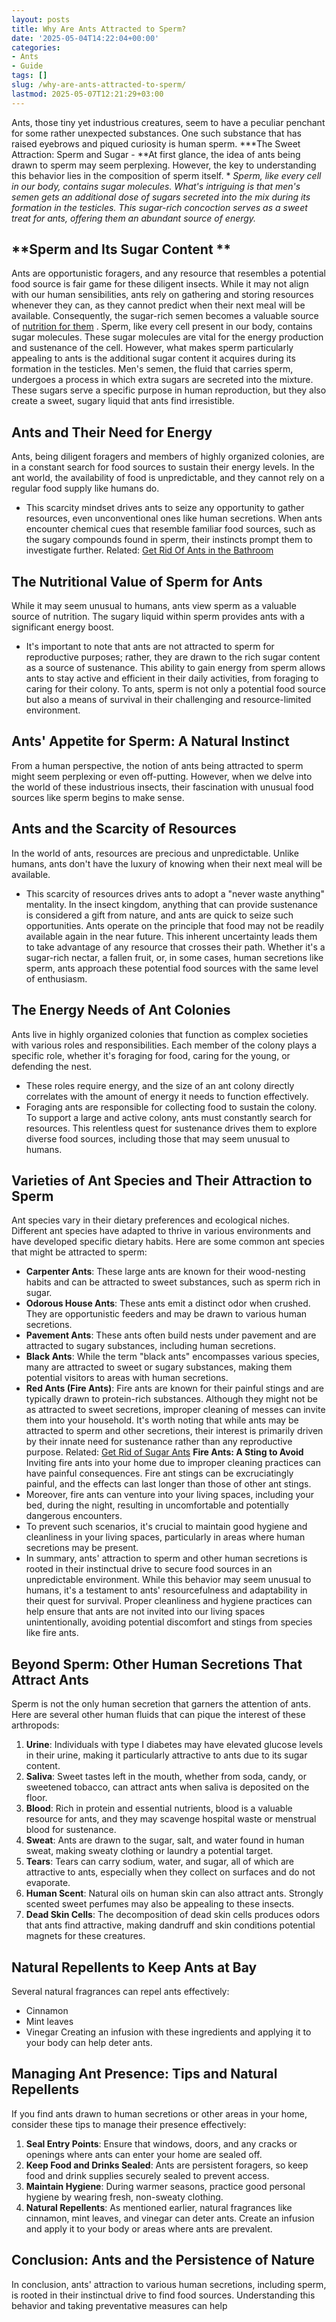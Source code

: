 ```yaml
---
layout: posts
title: Why Are Ants Attracted to Sperm?
date: '2025-05-04T14:22:04+00:00'
categories:
- Ants
- Guide
tags: []
slug: /why-are-ants-attracted-to-sperm/
lastmod: 2025-05-07T12:21:29+03:00
---
```


Ants, those tiny yet industrious creatures, seem to have a peculiar penchant for some rather unexpected substances. One such substance that has raised eyebrows and piqued curiosity is human sperm.
***The Sweet Attraction: Sperm and Sugar - **At first glance, the idea of ants being drawn to sperm may seem perplexing. However, the key to understanding this behavior lies in the composition of sperm itself. *
*Sperm, like every cell in our body, contains sugar molecules. What's intriguing is that men's semen gets an additional dose of sugars secreted into the mix during its formation in the testicles. This sugar-rich concoction serves as a sweet treat for ants, offering them an abundant source of energy.*
## **Sperm and Its Sugar Content **
Ants are opportunistic foragers, and any resource that resembles a potential food source is fair game for these diligent insects.
While it may not align with our human sensibilities, ants rely on gathering and storing resources whenever they can, as they cannot predict when their next meal will be available. Consequently, the sugar-rich semen becomes a valuable source of
[nutrition for them](https://pubmed.ncbi.nlm.nih.gov/29273326/)
.
Sperm, like every cell present in our body, contains sugar molecules. These sugar molecules are vital for the energy production and sustenance of the cell. However, what makes sperm particularly appealing to ants is the additional sugar content it acquires during its formation in the testicles.
Men's semen, the fluid that carries sperm, undergoes a process in which extra sugars are secreted into the mixture. These sugars serve a specific purpose in human reproduction, but they also create a sweet, sugary liquid that ants find irresistible.
## **Ants and Their Need for Energy**
Ants, being diligent foragers and members of highly organized colonies, are in a constant search for food sources to sustain their energy levels. In the ant world, the availability of food is unpredictable, and they cannot rely on a regular food supply like humans do.
- This scarcity mindset drives ants to seize any opportunity to gather resources, even unconventional ones like human secretions.
When ants encounter chemical cues that resemble familiar food sources, such as the sugary compounds found in sperm, their instincts prompt them to investigate further.
Related:
[Get Rid Of Ants in the Bathroom](https://pestpolicy.com/how-to-get-rid-of-ants-in-the-bathroom/)
## **The Nutritional Value of Sperm for Ants**
While it may seem unusual to humans, ants view sperm as a valuable source of nutrition. The sugary liquid within sperm provides ants with a significant energy boost.
- It's important to note that ants are not attracted to sperm for reproductive purposes; rather, they are drawn to the rich sugar content as a source of sustenance.
This ability to gain energy from sperm allows ants to stay active and efficient in their daily activities, from foraging to caring for their colony. To ants, sperm is not only a potential food source but also a means of survival in their challenging and resource-limited environment.
## **Ants' Appetite for Sperm: A Natural Instinct**
From a human perspective, the notion of ants being attracted to sperm might seem perplexing or even off-putting. However, when we delve into the world of these industrious insects, their fascination with unusual food sources like sperm begins to make sense.
## **Ants and the Scarcity of Resources**
In the world of ants, resources are precious and unpredictable. Unlike humans, ants don't have the luxury of knowing when their next meal will be available.
- This scarcity of resources drives ants to adopt a "never waste anything" mentality. In the insect kingdom, anything that can provide sustenance is considered a gift from nature, and ants are quick to seize such opportunities.
Ants operate on the principle that food may not be readily available again in the near future. This inherent uncertainty leads them to take advantage of any resource that crosses their path.
Whether it's a sugar-rich nectar, a fallen fruit, or, in some cases, human secretions like sperm, ants approach these potential food sources with the same level of enthusiasm.
## **The Energy Needs of Ant Colonies**
Ants live in highly organized colonies that function as complex societies with various roles and responsibilities.
Each member of the colony plays a specific role, whether it's foraging for food, caring for the young, or defending the nest.
- These roles require energy, and the size of an ant colony directly correlates with the amount of energy it needs to function effectively.
- Foraging ants are responsible for collecting food to sustain the colony. To support a large and active colony, ants must constantly search for resources.
This relentless quest for sustenance drives them to explore diverse food sources, including those that may seem unusual to humans.
## **Varieties of Ant Species and Their Attraction to Sperm**
Ant species vary in their dietary preferences and ecological niches. Different ant species have adapted to thrive in various environments and have developed specific dietary habits. Here are some common ant species that might be attracted to sperm:
- **Carpenter Ants**: These large ants are known for their wood-nesting habits and can be attracted to sweet substances, such as sperm rich in sugar.
- **Odorous House Ants**: These ants emit a distinct odor when crushed. They are opportunistic feeders and may be drawn to various human secretions.
- **Pavement Ants**: These ants often build nests under pavement and are attracted to sugary substances, including human secretions.
- **Black Ants**: While the term "black ants" encompasses various species, many are attracted to sweet or sugary substances, making them potential visitors to areas with human secretions.
- **Red Ants (Fire Ants)**: Fire ants are known for their painful stings and are typically drawn to protein-rich substances. Although they might not be as attracted to sweet secretions, improper cleaning of messes can invite them into your household.
It's worth noting that while ants may be attracted to sperm and other secretions, their interest is primarily driven by their innate need for sustenance rather than any reproductive purpose.
Related:
[Get Rid of Sugar Ants](https://pestpolicy.com/how-to-get-rid-of-sugar-ants/)
**Fire Ants: A Sting to Avoid**
Inviting fire ants into your home due to improper cleaning practices can have painful consequences. Fire ant stings can be excruciatingly painful, and the effects can last longer than those of other ant stings.
- Moreover, fire ants can venture into your living spaces, including your bed, during the night, resulting in uncomfortable and potentially dangerous encounters.
- To prevent such scenarios, it's crucial to maintain good hygiene and cleanliness in your living spaces, particularly in areas where human secretions may be present.
- In summary, ants' attraction to sperm and other human secretions is rooted in their instinctual drive to secure food sources in an unpredictable environment.
While this behavior may seem unusual to humans, it's a testament to ants' resourcefulness and adaptability in their quest for survival. Proper cleanliness and hygiene practices can help ensure that ants are not invited into our living spaces unintentionally, avoiding potential discomfort and stings from species like fire ants.
## **Beyond Sperm: Other Human Secretions That Attract Ants**
Sperm is not the only human secretion that garners the attention of ants. Here are several other human fluids that can pique the interest of these arthropods:
1. **Urine**: Individuals with type I diabetes may have elevated glucose levels in their urine, making it particularly attractive to ants due to its sugar content.
2. **Saliva**: Sweet tastes left in the mouth, whether from soda, candy, or sweetened tobacco, can attract ants when saliva is deposited on the floor.
3. **Blood**: Rich in protein and essential nutrients, blood is a valuable resource for ants, and they may scavenge hospital waste or menstrual blood for sustenance.
4. **Sweat**: Ants are drawn to the sugar, salt, and water found in human sweat, making sweaty clothing or laundry a potential target.
5. **Tears**: Tears can carry sodium, water, and sugar, all of which are attractive to ants, especially when they collect on surfaces and do not evaporate.
6. **Human Scent**: Natural oils on human skin can also attract ants. Strongly scented sweet perfumes may also be appealing to these insects.
7. **Dead Skin Cells**: The decomposition of dead skin cells produces odors that ants find attractive, making dandruff and skin conditions potential magnets for these creatures.
## **Natural Repellents to Keep Ants at Bay**
Several natural fragrances can repel ants effectively:
- Cinnamon
- Mint leaves
- Vinegar
Creating an infusion with these ingredients and applying it to your body can help deter ants.
## **Managing Ant Presence: Tips and Natural Repellents**
If you find ants drawn to human secretions or other areas in your home, consider these tips to manage their presence effectively:
1. **Seal Entry Points**: Ensure that windows, doors, and any cracks or openings where ants can enter your home are sealed off.
2. **Keep Food and Drinks Sealed**: Ants are persistent foragers, so keep food and drink supplies securely sealed to prevent access.
3. **Maintain Hygiene**: During warmer seasons, practice good personal hygiene by wearing fresh, non-sweaty clothing.
4. **Natural Repellents**: As mentioned earlier, natural fragrances like cinnamon, mint leaves, and vinegar can deter ants. Create an infusion and apply it to your body or areas where ants are prevalent.
## **Conclusion: Ants and the Persistence of Nature**
In conclusion, ants' attraction to various human secretions, including sperm, is rooted in their instinctual drive to find food sources. Understanding this behavior and taking preventative measures can help
